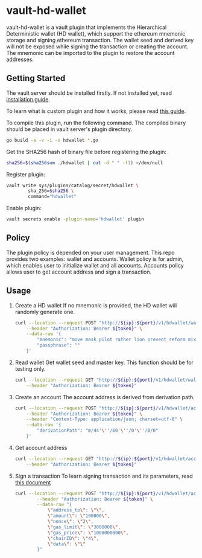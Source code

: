 # vault-hd-wallet
 
vault-hd-wallet is a vault plugin that implements the Hierarchical Deterministic wallet (HD wallet), which support the ethereum mnemonic storage and signing ethereum transaction. The wallet seed and derived key will not be exposed while signing the transaction or creating the account. The mnemonic can be imported to the plugin to restore the account addresses.

## Getting Started

The vault server should be installed firstly. If not installed yet, read [installation guide](https://learn.hashicorp.com/tutorials/vault/getting-started-install). 

To learn what is custom plugin and how it works, please read [this guide](https://learn.hashicorp.com/tutorials/vault/plugin-backends).

To compile this plugin, run the following command. The compiled binary should be placed in vault server's plugin directory.

``` bash
go build -a -v -i -o hdwallet *.go
```

Get the SHA256 hash of binary file before registering the plugin:

``` bash
sha256=$(sha256sum ./hdwallet | cut -d " " -f1) >/dev/null
```

Register plugin:

``` bash
vault write sys/plugins/catalog/secret/hdwallet \
        sha_256=$sha256 \
        command="hdwallet"
```

Enable plugin:

``` bash
vault secrets enable -plugin-name='hdwallet' plugin
```

## Policy

The plugin policy is depended on your user management. This repo provides two examples: wallet and accounts. Wallet policy is for admin, which enables user to initialize wallet and all accounts. Accounts policy allows user to get account address and sign a transaction.

## Usage

1. Create a HD wallet
    If no mnemonic is provided, the HD wallet will randomly generate one.

    ``` bash
    curl --location --request POST "http://${ip}:${port}/v1/hdwallet/wallet" \
        --header "Authorization: Bearer ${token}" \
        --data-raw '{
            "mnemonic": "move mask pilot rather lion prevent reform mixture valve appear drop soap section pass jelly capital limb produce enough smooth nature cricket elevator jeans",
            "passphrase": ""
        }'
    ```

2. Read wallet
    Get wallet seed and master key. This function should be for testing only.

    ```bash
    curl --location --request GET "http://${ip}:${port}/v1/hdwallet/wallet" \
        --header "Authorization: Bearer ${token}"
    ```

3. Create an account
    The account address is derived from derivation path.

    ```bash
    curl --location --request POST "http://${ip}:${port}/v1/hdwallet/accounts/${name}" \
        --header "Authorization: Bearer ${token}" \
        --header "Content-Type: application/json; charset=utf-8" \
        --data-raw '{
            "derivationPath": "m/44'\''/60'\''/0'\''/0/0"
        }'
    ```

4. Get account address

    ```bash
    curl --location --request GET "http://${ip}:${port}/v1/hdwallet/accounts/${name}/address" \
        --header "Authorization: Bearer ${token}"
    ```

5. Sign a transaction
    To learn signing transaction and its parameters, read [this document](https://web3js.readthedocs.io/en/v1.2.0/web3-eth.html#signtransaction)

    ```bash
    curl --location --request POST "http://${ip}:${port}/v1/hdwallet/accounts/${name}/sign-tx" \
            --header "Authorization: Bearer ${token}" \
            --data-raw "{
                \"address_to\": \"\",
                \"amount\": \"100000\",
                \"nonce\": \"2\",
                \"gas_limit\": \"3000000\",
                \"gas_price\": \"1000000000\",
                \"chainID\": \"4\",
                \"data\": \"\"
            }"
    ```